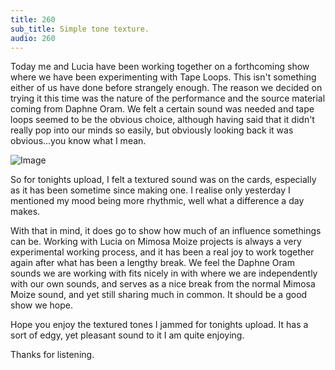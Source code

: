```yaml
---
title: 260
sub_title: Simple tone texture.
audio: 260
---
```


Today me and Lucia have been working together on a forthcoming show where we have been experimenting with Tape Loops. This isn't something either of us have done before strangely enough. The reason we decided on trying it this time was the nature of the performance and the source material coming from Daphne Oram. We felt a certain sound was needed and tape loops seemed to be the obvious choice, although having said that it didn't really pop into our minds so easily, but obviously looking back it was obvious…you know what I mean.

![Image](/assets/img/Snd-360.png)

So for tonights upload, I felt a textured sound was on the cards, especially as it has been sometime since making one. I realise only yesterday I mentioned my mood being more rhythmic, well what a difference a day makes.

With that in mind, it does go to show how much of an influence somethings can be. Working with Lucia on Mimosa Moize projects is always a very experimental working process, and it has been a real joy to work together again after what has been a lengthy break. We feel the Daphne Oram sounds we are working with fits nicely in with where we are independently with our own sounds, and serves as a nice break from the normal Mimosa Moize sound, and yet still sharing much in common. It should be a good show we hope.

Hope you enjoy the textured tones I jammed for tonights upload. It has a sort of edgy, yet pleasant sound to it I am quite enjoying.

Thanks for listening.